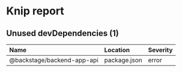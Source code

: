 # Knip report

## Unused devDependencies (1)

| Name | Location | Severity |
| :------------------------- | :----------- | :------- |
| @backstage/backend-app-api | package.json | error |

